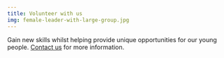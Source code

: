 ```yaml
---
title: Volunteer with us
img: female-leader-with-large-group.jpg
---
```

Gain new skills whilst helping provide unique opportunities for our young people. [Contact us](contact) for more information.